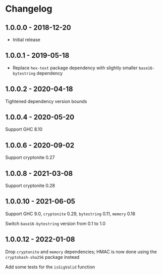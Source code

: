 # Changelog

## 1.0.0.0 - 2018-12-20

- Initial release

## 1.0.0.1 - 2019-05-18

- Replace `hex-text` package dependency with slightly smaller `base16-bytestring` dependency

## 1.0.0.2 - 2020-04-18

Tightened dependency version bounds

## 1.0.0.4 - 2020-05-20

Support GHC 8.10

## 1.0.0.6 - 2020-09-02

Support cryptonite 0.27

## 1.0.0.8 - 2021-03-08

Support cryptonite 0.28

## 1.0.0.10 - 2021-06-05

Support GHC 9.0, `cryptonite` 0.29, `bytestring` 0.11, `memory` 0.16

Switch `base16-bytestring` version from 0.1 to 1.0

## 1.0.0.12 - 2022-01-08

Drop `cryptonite` and `memory` dependencies; HMAC is now done using the `cryptohash-sha256` package instead

Add some tests for the `isSigValid` function
